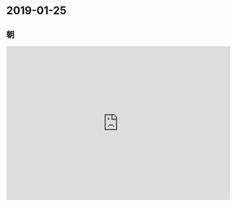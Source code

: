 # 2019-01-25

## 朝

<iframe height='405' width='590' frameborder='0' allowtransparency='true' scrolling='no' src='https://www.strava.com/activities/2101279852/embed/e63d84aeee7fb8d568d57649496a5b9aaacbc6ea'></iframe>